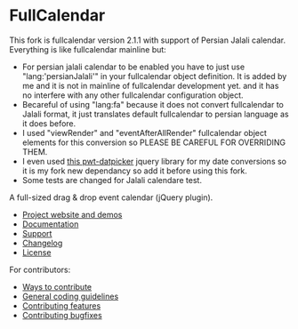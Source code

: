 # FullCalendar
This fork is fullcalendar version 2.1.1 with support of Persian Jalali calendar.
Everything is like fullcalendar mainline but:
  - For persian jalali calendar to be enabled you have to just use "lang:'persianJalali'" in your fullcalendar object definition. It is added by me and it is not in mainline of fullcalendar development yet. and it has no interfere with any other fullcalendar configuration object.
  - Becareful of using "lang:fa" because it does not convert fullcalendar to Jalali format, it just translates default fullcalendar to persian language as it does before.
  - I used "viewRender" and "eventAfterAllRender" fullcalendar object elements for this conversion so PLEASE BE CAREFUL FOR OVERRIDING THEM.
  - I even used [this pwt-datpicker](http://babakhani.github.io/PersianWebToolkit/datepicker.html) jquery library for my date conversions so it is my fork new dependancy so add it before using this fork.
  - Some tests are changed for Jalali calendare test.

A full-sized drag & drop event calendar (jQuery plugin).

- [Project website and demos](http://arshaw.com/fullcalendar/)
- [Documentation](http://arshaw.com/fullcalendar/docs/)
- [Support](http://arshaw.com/fullcalendar/support/)
- [Changelog](changelog.md)
- [License](license.txt)

For contributors:

- [Ways to contribute](http://arshaw.com/fullcalendar/wiki/Contributing/)
- [General coding guidelines](https://github.com/arshaw/fullcalendar/wiki/Contributing-Code)
- [Contributing features](https://github.com/arshaw/fullcalendar/wiki/Contributing-Features)
- [Contributing bugfixes](https://github.com/arshaw/fullcalendar/wiki/Contributing-Bugfixes)
